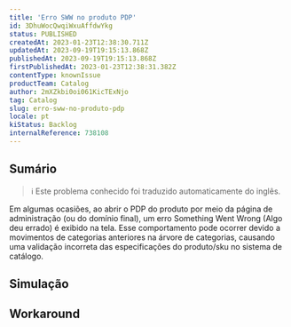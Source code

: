 ```yaml
---
title: 'Erro SWW no produto PDP'
id: 3DhuWocQwqiWxuAffdwYkg
status: PUBLISHED
createdAt: 2023-01-23T12:38:30.711Z
updatedAt: 2023-09-19T19:15:13.868Z
publishedAt: 2023-09-19T19:15:13.868Z
firstPublishedAt: 2023-01-23T12:38:31.382Z
contentType: knownIssue
productTeam: Catalog
author: 2mXZkbi0oi061KicTExNjo
tag: Catalog
slug: erro-sww-no-produto-pdp
locale: pt
kiStatus: Backlog
internalReference: 738108
---
```


## Sumário

>ℹ️ Este problema conhecido foi traduzido automaticamente do inglês.


Em algumas ocasiões, ao abrir o PDP do produto por meio da página de administração (ou do domínio final), um erro Something Went Wrong (Algo deu errado) é exibido na tela.
Esse comportamento pode ocorrer devido a movimentos de categorias anteriores na árvore de categorias, causando uma validação incorreta das especificações do produto/sku no sistema de catálogo.

## Simulação



## Workaround



